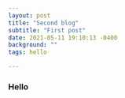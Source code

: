 ```yaml
---
layout: post
title: "Second blog"
subtitle: "First post"
date: 2021-05-11 19:10:13 -0400
background: ""
tags: hello

---
```

### Hello


